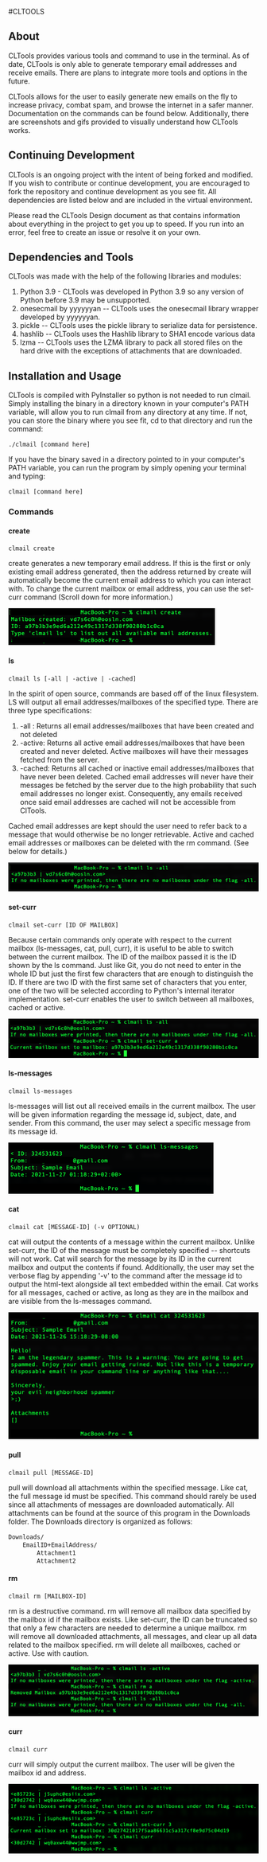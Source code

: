 #CLTOOLS
## About
CLTools provides various tools and command to use in the terminal.
As of date, CLTools is only able to generate temporary email
addresses and receive emails. There are plans to integrate more
tools and options in the future.

CLTools allows for the user to easily generate new emails on the fly
to increase privacy, combat spam, and browse the internet in a safer
manner. Documentation on the commands can be found below. Additionally,
there are screenshots and gifs provided to visually understand how CLTools
works.

## Continuing Development
CLTools is an ongoing project with the intent of being forked and
modified. If you wish to contribute or continue development, you are
encouraged to fork the repository and continue development as you see
fit. All dependencies are listed below and are included in the virtual
environment. 

Please read the CLTools Design document as that contains information
about everything in the project to get you up to speed. If you run into
an error, feel free to create an issue or resolve it on your own.

## Dependencies and Tools
CLTools was made with the help of the following libraries and modules:
1. Python 3.9 - CLTools was developed in Python 3.9 so any version of
Python before 3.9 may be unsupported.
2. onesecmail by yyyyyyan -- CLTools uses the onesecmail library wrapper
developed by yyyyyyan.
3. pickle -- CLTools uses the pickle library to serialize data for
persistence.
4. hashlib -- CLTools uses the Hashlib library to SHA1 encode various data
5. lzma -- CLTools uses the LZMA library to pack all stored files on the
hard drive with the exceptions of attachments that are downloaded.

## Installation and Usage
CLTools is compiled with PyInstaller so python is not needed to run clmail. Simply
installing the binary in a directory known in your computer's PATH variable, will
allow you to run clmail from any directory at any time.
If not, you can store the binary where you see fit, cd to that
directory and run the command: 
    
    ./clmail [command here]

If you have the binary saved in a directory pointed to in your computer's PATH
variable, you can run the program by simply opening your terminal and typing:

    clmail [command here]

### Commands
#### create
    clmail create
create generates a new temporary email address. If this is the first or only existing
email address generated, then the address returned by create will automatically become
the current email address to which you can interact with. To change the current mailbox
or email address, you can use the set-curr command (Scroll down for more information.)

![](./img/create.png)

#### ls
    clmail ls [-all | -active | -cached]
In the spirit of open source, commands are based off of the linux filesystem. LS will
output all email addresses/mailboxes of the specified type. There are three type
specifications:
1. -all : Returns all email addresses/mailboxes that have been created and not deleted
2. -active: Returns all active email addresses/mailboxes that have been created and never
deleted. Active mailboxes will have their messages fetched from the server.
3. -cached: Returns all cached or inactive email addresses/mailboxes that have never been
deleted. Cached email addresses will never have their messages be fetched by the server due
to the high probability that such email addresses no longer exist. Consequently, any emails
received once said email addresses are cached will not be accessible from ClTools.

Cached email addresses are kept should the user need to refer back to a message that would
otherwise be no longer retrievable. Active and cached email addresses or mailboxes can be
deleted with the rm command. (See below for details.)

![](./img/ls.png)

#### set-curr
    clmail set-curr [ID OF MAILBOX]
Because certain commands only operate with respect to the current mailbox (ls-messages, cat, pull, curr),
it is useful to be able to switch between the current mailbox. The ID of the mailbox passed it is the ID
shown by the ls command. Just like Git, you do not need to enter in the whole ID but just the first few
characters that are enough to distinguish the ID. If there are two ID with the first same set of characters
that you enter, one of the two will be selected according to Python's internal iterator implementation.
set-curr enables the user to switch between all mailboxes, cached or active.

![](./img/set-curr.png)

#### ls-messages
    clmail ls-messages
ls-messages will list out all received emails in the current mailbox. The user will be given information
regarding the message id, subject, date, and sender. From this command, the user may select a specific
message from its message id.

![](./img/ls-messages.png)

#### cat
    clmail cat [MESSAGE-ID] (-v OPTIONAL)
cat will output the contents of a message within the current mailbox. Unlike set-curr, the ID of the message
must be completely specified -- shortcuts will not work. Cat will search for the message by its ID in the
current mailbox and output the contents if found. Additionally, the user may set the verbose flag by appending
'-v' to the command after the message id to output the html-text alongside all text embedded within the email.
Cat works for all messages, cached or active, as long as they are in the mailbox and are visible from the
ls-messages command.

![](./img/cat.png)


#### pull
    clmail pull [MESSAGE-ID]
pull will download all attachments within the specified message. Like cat, the full message id must be specified.
This command should rarely be used since all attachments of messages are downloaded automatically. All
attachments can be found at the source of this program in the Downloads folder. The Downloads directory
is organized as follows:
    
    Downloads/
        EmailID+EmailAddress/
            Attachment1
            Attachment2

#### rm
    clmail rm [MAILBOX-ID]
rm is a destructive command. rm will remove all mailbox data specified by the mailbox id if the mailbox
exists. Like set-curr, the ID can be truncated so that only a few characters are needed to determine a
unique mailbox. rm will remove all downloaded attachments, all messages, and clear up all data related
to the mailbox specified. rm will delete all mailboxes, cached or active. Use with caution.

![](./img/rm.png)

#### curr
    clmail curr
curr will simply output the current mailbox. The user will be given the mailbox id and address.

![](./img/curr.png)